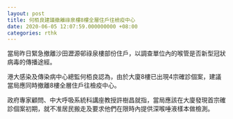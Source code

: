 ```yaml
---
layout: post
title: 何栢良建議撤離祿泉樓8樓全層住戶往檢疫中心
date: 2020-06-05 12:07:59.000000000 +08:00
categories: rthk
---
```


當局昨日緊急撤離沙田瀝源邨祿泉樓部份住戶，以調查單位內的喉管是否新型冠狀病毒的傳播途經。

港大感染及傳染病中心總監何栢良認為，由於大廈8樓已出現4宗確診個案，建議當局應同時撤離8樓全層住戶往檢疫中心。

政府專家顧問、中大呼吸系統科講座教授許樹昌就指，當局應該在大廈發現首宗確診個案初期，就不准居民搬走及要求他們在限時內提供深喉唾液樣本做檢測。
